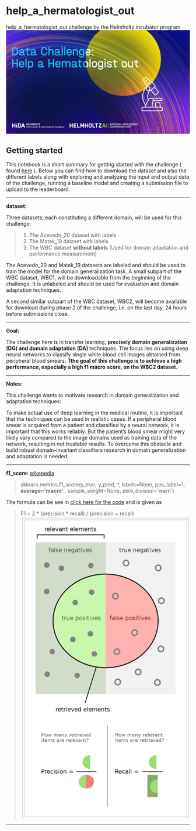 # help_a_hermatologist_out
help_a_hermatologist_out challenge by the Helmholtz incubator program
![logo](https://github.com/christinab12/Data-challenge-logo/blob/main/logo.jpg?raw=true)

## Getting started


This notebook is a short summary for getting started with the challenge ( found [here](https://helmholtz-data-challenges.de/web/challenges/challenge-page/93/overview)  ). Below you can find how to download the dataset and also the different labels along with exploring and analyzing the input and output data of the challenge, running a baseline model and creating a submission file to upload to the leaderboard.

***

<b>dataset:</b>

Three datasets, each constituting a different domain, will be used for this challenge:
> 1. The Acevedo_20 dataset with labels
> 2. The Matek_19 dataset with labels
> 3. The WBC dataset <b> without labels </b> (Used for domain adaptation and performance measurement)

The Acevedo_20 and Matek_19 datasets are labeled and should be used to train the model for the domain generalization task.
A small subpart of the WBC dataset, WBC1, will be downloadable from the beginning of the challenge. It is unlabeled and should be used for evaluation and domain adaptation techniques.

A second similar subpart of the WBC dataset, WBC2, will become available for download during phase 2 of the challenge, i.e. on the last day, 24 hours before submissions close.

***
<b>Goal: </b> 

The challenge here is in transfer learning, <b> precisely domain generalization (DG) and domain adaptation (DA) </b> techniques. The focus lies on using deep neural networks to classify single white blood cell images obtained from peripheral blood smears.
<b> Tthe goal of this challenge is to achieve a high performance, especially a high f1 macro score, on the WBC2 dataset. </b>

***
<b>Notes: </b>

This challenge wants to motivate research in domain generalization and adaptation techniques:

To make actual use of deep learning in the medical routine, it is important that the techniques can be used in realistic cases. If a peripheral blood smear is acquired from a patient and classified by a neural network, it is important that this works reliably. But the patient’s blood smear might very likely vary compared to the image domains used as training data of the network, resulting in not trustable results. To overcome this obstacle and build robust domain-invariant classifiers research in domain generalization and adaptation is needed.

***
<b>f1_score: </b>
[wikepedia](https://en.wikipedia.org/wiki/F-score)

> sklearn.metrics.f1_score(y_true, y_pred, *, labels=None, pos_label=1,<b> average='macro' </b>, sample_weight=None, zero_division='warn')

The formula can be see in [click here for the code](https://github.com/scikit-learn/scikit-learn/blob/36958fb24/sklearn/metrics/_classification.py#L1001) and is given as

> <g> F1 = 2 * (precision * recall) / (precision + recall) </g>
![precision and recall](figures/f1_score.PNG)
***
